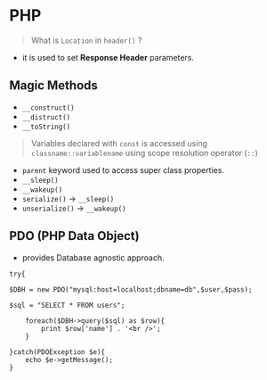 # PHP
> What is `Location` in `header()` ?
- it is used to set **Response Header** parameters.

## Magic Methods
- `__construct()`
- `__distruct()`
- `__toString()`
> Variables declared with `const` is accessed using `classname::variablename` using scope resolution operator (`::`)
- `parent` keyword used to access super class properties.
- `__sleep()`
- `__wakeup()`
- `serialize()` -> `__sleep()`
- `unserialize()` -> `__wakeup()`

## PDO (PHP Data Object)
- provides Database agnostic approach.
```
try{

$DBH = new PDO("mysql:host=localhost;dbname=db",$user,$pass);

$sql = "SELECT * FROM users";

    foreach($DBH->query($sql) as $row){
        print $row['name'] . '<br />';
    }
    
}catch(PDOException $e){
    echo $e->getMessage();
}
```

